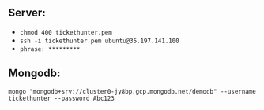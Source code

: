 ## Server:
- `chmod 400 tickethunter.pem`
- `ssh -i tickethunter.pem ubuntu@35.197.141.100`
- `phrase: *********` 

## Mongodb:
`mongo "mongodb+srv://cluster0-jy8bp.gcp.mongodb.net/demodb" --username tickethunter --password Abc123`